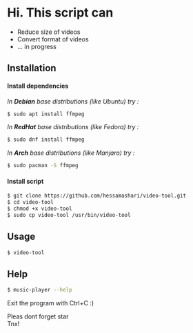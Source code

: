 # Hi. This script can

- Reduce size of videos
- Convert format of videos
- ... in progress

## Installation

#### Install dependencies

*In __Debian__ base distributions (like Ubuntu) try :*

```sh
$ sudo apt install ffmpeg
```

*In __RedHat__ base distributions (like Fedora) try :*

```sh
$ sudo dnf install ffmpeg
```

*In __Arch__ base distributions (like Manjaro) try :*

```sh
$ sudo pacman -S ffmpeg
```

#### Install script

```sh
$ git clone https://github.com/hessamashari/video-tool.git
$ cd video-tool
$ chmod +x video-tool
$ sudo cp video-tool /usr/bin/video-tool
```

## Usage

```sh
$ video-tool
```

## Help

```sh
$ music-player --help
```

Exit the program with Ctrl+C :)

Pleas dont forget star  
Tnx!
